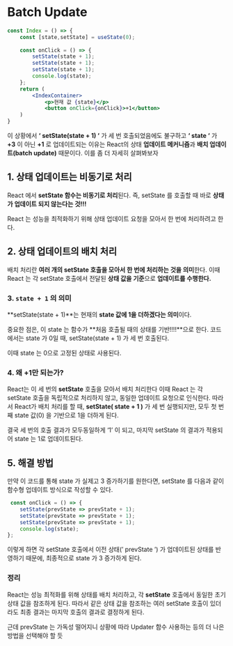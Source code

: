 Batch Update
===

```jsx
const Index = () => {
	const [state,setState] = useState(0);
	
	const onClick = () => {
		setState(state + 1);
		setState(state + 1);
		setState(state + 1);
		console.log(state);
	};
	return (
		<IndexContainer>
			<p>현재 값 {state}</p>
			<button onClick={onClick}>+1</button>
	)
}
```

이 상황에서 **‘ setState(state + 1) ‘** 가 세 번 호출되었음에도 불구하고 **‘ state ‘** 가 **+3** 이 아닌 **+1** 로 업데이트되는 이유는 React의 상태 **업데이트 메커니즘**과 **배치 업데이트(batch update)** 때문이다. 이를 좀 더 자세히 살펴봐보자

## 1. 상태 업데이트는 비동기로 처리

React 에서 **setState 함수는 비동기로 처리**된다. 즉, setState 를 호출할 때 바로 **상태가 업데이트 되지 않는다는 것!!!**

 React 는 성능을 최적화하기 위해 상태 업데이트 요청을 모아서 한 번에 처리하려고 한다.

## 2. 상태 업데이트의 배치 처리

배치 처리란 **여러 개의 setState 호출을 모아서 한 번에 처리하는 것을 의미**한다. 이때 React 는 각 setState 호출에서 전달된 **상태 값을 기준**으로 **업데이트를 수행한다.**

### 3. `state + 1` 의 의미

**setState(state +  1)**는 현재의 **state 값에 1을 더하겠다는 의미**이다. 

중요한 점은, 이 state 는 함수가 **처음 호출될 때의 상태를 기반!!!!**으로 한다. 코드에서는 state 가 0일 때, setState(state + 1) 가 세 번 호출된다. 

이때 state 는 0으로 고정된 상태로 사용된다.

### 4. 왜 +1만 되는가?

React는 이 세 번의 **setState** 호출을 모아서 배치 처리한다 이때 React 는 각 setState 호출을 독립적으로 처리하지 않고, 동일한 업데이트 요청으로 인식한다. 따라서 React가 배치 처리를 할 때, **setState( state + 1 )** 가 세 번 실행되지만, 모두 첫 번째 state 값(0) 을 기반으로 1을 더하게 된다.

결국 세 번의 호출 결과가 모두동일하게 ‘1’ 이 되고, 마지막 setState 의 결과가 적용되어 state 는 1로 업데이트된다.

## 5. 해결 방법

만약 이 코드를 통해 state 가 실제고 3 증가하기를 원한다면, setState 를 다음과 같이 함수형 업데이트 방식으로 작성할 수 있다.

```jsx
 const onClick = () => {
    setState(prevState => prevState + 1);
    setState(prevState => prevState + 1);
    setState(prevState => prevState + 1);
    console.log(state);
};
```

이렇게 하면 각 setState 호출에서 이전 상태(’ prevState ’) 가 업데이트된 상태를 반영하기 때문에, 최종적으로 state 가 3 증가하게 된다.

### 정리

React는 성능 최적화를 위해 상태를 배치 처리하고, 각 **setState** 호출에서 동일한 초기 상태 값을 참조하게 된다. 따라서 같은 상태 값을 참조하는 여러 setState 호출이 있더라도 최종 결과는 마지막 호출의 결과로 결정하게 된다.

근데 prevState 는 가독성 떨어지니 상황에 따라 Updater 함수 사용하는 등의 더 나은 방법을 선택해야 할 듯